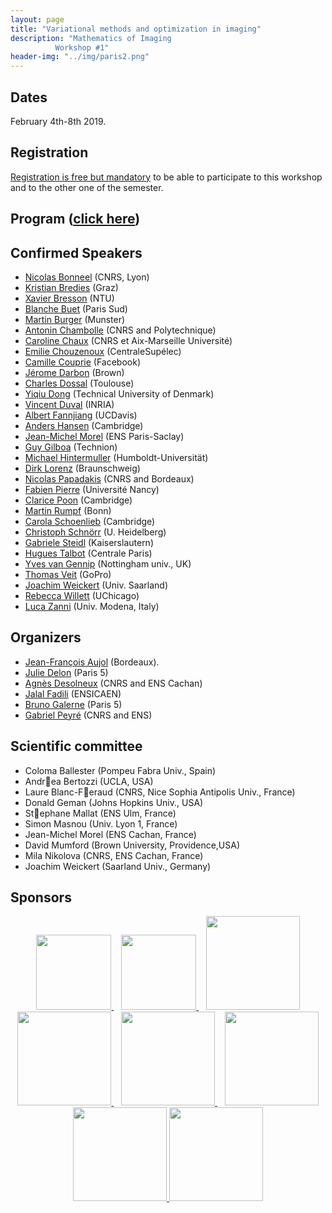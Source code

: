 ```yaml
---
layout: page
title: "Variational methods and optimization in imaging"
description: "Mathematics of Imaging
          Workshop #1"
header-img: "../img/paris2.png"
---
```


Dates
-------------

February 4th-8th  2019.


Registration
-------------

[Registration is free but mandatory](http://www.ihp.fr/en/CEB/T1-2019) to be able to participate to this workshop and to the other one of the semester.

Program ([click here](https://imaging-in-paris.github.io/semester2019/workshop1prog/))
-------------

Confirmed Speakers
-------------

- [Nicolas Bonneel](https://perso.liris.cnrs.fr/nicolas.bonneel/) (CNRS, Lyon)
- [Kristian Bredies](https://imsc.uni-graz.at/bredies/) (Graz)
- [Xavier Bresson](http://www.ntu.edu.sg/home/xbresson/) (NTU)
- [Blanche Buet](https://www.math.u-psud.fr/~buet/) (Paris Sud)
- [Martin Burger](https://www.uni-muenster.de/AMM/num/Arbeitsgruppen/ag_burger/organization/burger//) (Munster)
- [Antonin Chambolle](http://www.cmap.polytechnique.fr/~antonin/) (CNRS and Polytechnique)
- [Caroline Chaux](https://www.i2m.univ-amu.fr/~caroline.chaux/) (CNRS et Aix-Marseille Université)
- [Emilie Chouzenoux](http://www-syscom.univ-mlv.fr/~chouzeno/) (CentraleSupélec)
- [Camille Couprie](https://research.fb.com/people/couprie-camille/) (Facebook)
- [Jérome Darbon](https://www.brown.edu/academics/applied-mathematics/jerome-darbon) (Brown)
- [Charles Dossal](https://www.math.u-bordeaux.fr/~cdossal/) (Toulouse)
- [Yiqiu Dong](http://www2.compute.dtu.dk/~yido) (Technical University of Denmark)
- [Vincent Duval](https://who.rocq.inria.fr/Vincent.Duval/) (INRIA)
- [Albert Fannjiang](https://www.math.ucdavis.edu/~fannjiang/) (UCDavis)
- [Anders Hansen](http://www.damtp.cam.ac.uk/research/afha/anders/) (Cambridge)
- [Jean-Michel Morel](https://sites.google.com/site/jeanmichelmorelcmlaenscachan/) (ENS Paris-Saclay)
- [Guy Gilboa](http://guygilboa.eew.technion.ac.il/) (Technion)
- [Michael Hintermuller](https://www.math.hu-berlin.de/~hp_hint/) (Humboldt-Universität)
- [Dirk Lorenz](https://www.tu-braunschweig.de/iaa/personal/lorenz) (Braunschweig)
- [Nicolas Papadakis](https://www.math.u-bordeaux.fr/~npapadak/) (CNRS and Bordeaux)
- [Fabien Pierre](http://www.fabienpierre.fr/bienvenue.html) (Université Nancy)
- [Clarice Poon](http://www.damtp.cam.ac.uk/user/cmhsp2/) (Cambridge)
- [Martin Rumpf](http://www.hcm.uni-bonn.de/de/people/profile/martin-rumpf/) (Bonn)
- [Carola Schoenlieb](http://www.damtp.cam.ac.uk/user/cbs31/Home.html) (Cambridge)
- [Christoph Schnörr](https://ipa.iwr.uni-heidelberg.de/cschnoerr/) (U. Heidelberg)
- [Gabriele Steidl](http://www.mathematik.uni-kl.de/imagepro/members/steidl/) (Kaiserslautern)
- [Hugues Talbot](http://hugues.zahlt.info/bienvenue.html) (Centrale Paris)
- [Yves van Gennip](https://www.nottingham.ac.uk/mathematics/people/y.vangennip) (Nottingham univ., UK)
- [Thomas Veit](http://perso.lcpc.fr/veit.thomas/) (GoPro)
- [Joachim  Weickert](https://www.mia.uni-saarland.de/weickert/index.shtml) (Univ. Saarland)
- [Rebecca Willett](https://voices.uchicago.edu/willett/) (UChicago)
- [Luca Zanni](http://cdm.unimo.it/home/matematica/zanni.luca/) (Univ. Modena, Italy)



Organizers
-----

- [Jean-François Aujol](https://www.math.u-bordeaux.fr/~jaujol/) (Bordeaux).
- [Julie Delon](https://delon.wp.mines-telecom.fr/) (Paris 5)
- [Agnès Desolneux](http://desolneux.perso.math.cnrs.fr/) (CNRS and ENS Cachan)
- [Jalal Fadili](https://fadili.users.greyc.fr/) (ENSICAEN)
- [Bruno Galerne](http://www.math-info.univ-paris5.fr/~bgalerne/) (Paris 5)
- [Gabriel Peyré](http://www.gpeyre.com) (CNRS and ENS)


Scientific committee
------

- Coloma Ballester (Pompeu Fabra Univ., Spain)
- Andrea Bertozzi (UCLA, USA)
- Laure Blanc-Feraud (CNRS, Nice Sophia Antipolis Univ., France)
- Donald Geman (Johns Hopkins Univ., USA)
- Stephane Mallat (ENS Ulm, France)
- Simon Masnou (Univ. Lyon 1, France)
- Jean-Michel Morel (ENS Cachan, France)
- David Mumford (Brown University, Providence,USA)
- Mila Nikolova (CNRS, ENS Cachan, France)
- Joachim Weickert (Saarland Univ., Germany)


Sponsors
-----

<p align="center">

<a href="http://www.ihp.fr">
<img width="120" src="../../img/logo-ihp.jpg"/>
</a>&nbsp;&nbsp;

<a href="http://www.cnrs.fr/">
<img width="120" src="../../img/logo-cnrs.png"/>
</a>&nbsp;&nbsp;

<a href="http://www.u-psud.fr/fr/index.html">
<img width="150" src="../../img/logo-paris-sud.png"/>
</a>

<br/>

<a href="https://www.sciencesmaths-paris.fr/">
<img width="150" src="../../img/logo-fsmp.png"/>
</a>&nbsp;&nbsp;

<a href="http://www.upmc.fr/">
<img width="150" src="../../img/logo-upmc.png"/>
</a>&nbsp;&nbsp;

<a href="https://www.cimpa.info/">
<img width="150" src="../../img/logo-cimpa.png"/>
</a>

<br/>

<a href="http://gdr-mia.math.cnrs.fr/">
<img width="150" src="../../img/logo-mia.png"/>
</a>

<a href="http://www.gpeyre.com/noria/">
<img width="150" src="../../img/logo-erc.jpg"/>
</a>


</p>
